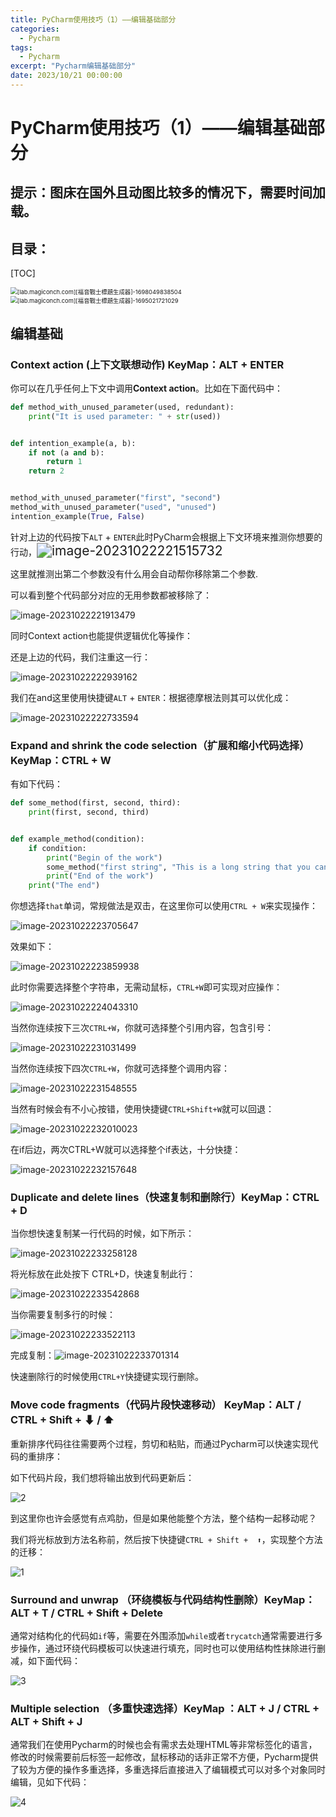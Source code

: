 ```yaml
---
title: PyCharm使用技巧（1）——编辑基础部分
categories:
  - Pycharm
tags:
  - Pycharm
excerpt: "Pycharm编辑基础部分"
date: 2023/10/21 00:00:00
---
```

# PyCharm使用技巧（1）——编辑基础部分

## 提示：图床在国外且动图比较多的情况下，需要时间加载。

## 目录：

<!-- toc -->

[TOC]

<img src="https://s2.loli.net/2023/10/23/UvSq4AxVNdbzeWC.jpg" alt="[lab.magiconch.com][福音戰士標題生成器]-1698049838504" style="zoom:67%;" />

<img src="https://s2.loli.net/2023/09/18/zXu5EpoCmKH8FiJ.jpg" alt="[lab.magiconch.com][福音戰士標題生成器]-1695021721029" style="zoom:67%;" />



## 编辑基础

### Context action (上下文联想动作)  KeyMap：ALT + ENTER

你可以在几乎任何上下文中调用**Context action**。比如在下面代码中：

```python
def method_with_unused_parameter(used, redundant):
    print("It is used parameter: " + str(used))


def intention_example(a, b):
    if not (a and b):
        return 1
    return 2


method_with_unused_parameter("first", "second")
method_with_unused_parameter("used", "unused")
intention_example(True, False)
```

针对上边的代码按下`ALT` + `ENTER`此时PyCharm会根据上下文环境来推测你想要的行动，<img src="https://s2.loli.net/2023/10/22/Wm1EDKLAzbFH4i2.png" alt="image-20231022221515732" style="zoom:150%;" />

这里就推测出第二个参数没有什么用会自动帮你移除第二个参数.

可以看到整个代码部分对应的无用参数都被移除了：

![image-20231022221913479](https://s2.loli.net/2023/10/22/tEnWoFUckKyagmA.png)

同时Context action也能提供逻辑优化等操作：

还是上边的代码，我们注重这一行：

![image-20231022222939162](https://s2.loli.net/2023/10/22/cQ3byIvaHGo8fkB.png)

我们在and这里使用快捷键`ALT` + `ENTER`：根据德摩根法则其可以优化成：

![image-20231022222733594](https://s2.loli.net/2023/10/22/93obW4BqQEcOtRe.png)

### Expand and shrink the code selection（扩展和缩小代码选择） KeyMap：CTRL +  W

有如下代码：

```python
def some_method(first, second, third):
    print(first, second, third)


def example_method(condition):
    if condition:
        print("Begin of the work")
        some_method("first string", "This is a long string that you can select for refactoring", "third string")
        print("End of the work")
    print("The end")

```

你想选择`that`单词，常规做法是双击，在这里你可以使用`CTRL + W`来实现操作：

![image-20231022223705647](https://s2.loli.net/2023/10/22/68gRUyi2tFfehSV.png)

效果如下：

![image-20231022223859938](https://s2.loli.net/2023/10/23/K5Np9UElIOzZwYP.png)

此时你需要选择整个字符串，无需动鼠标，`CTRL+W`即可实现对应操作：

![image-20231022224043310](https://s2.loli.net/2023/10/22/oVF3ZNhwjx7QDMn.png)

当然你连续按下三次`CTRL+W`，你就可选择整个引用内容，包含引号：

![image-20231022231031499](https://s2.loli.net/2023/10/22/CEWYKtswjuA6Pcb.png)

当然你连续按下四次`CTRL+W`，你就可选择整个调用内容：

![image-20231022231548555](https://s2.loli.net/2023/10/22/KyXmx9pB3IZhACa.png)

当然有时候会有不小心按错，使用快捷键`CTRL+Shift+W`就可以回退：

![image-20231022232010023](https://s2.loli.net/2023/10/22/qO2Cj7UDyYV1cNv.png)

在if后边，两次CTRL+W就可以选择整个if表达，十分快捷：

![image-20231022232157648](https://s2.loli.net/2023/10/22/n81dtaj2uXmOQlW.png)

### Duplicate and delete lines（快速复制和删除行）KeyMap：CTRL + D

当你想快速复制某一行代码的时候，如下所示：

![image-20231022233258128](https://s2.loli.net/2023/10/22/hxuCcEXa7es9k5Z.png)

将光标放在此处按下 CTRL+D，快速复制此行：

![image-20231022233542868](https://s2.loli.net/2023/10/22/1lzJn3ySCUhR9NL.png)

当你需要复制多行的时候：

![image-20231022233522113](https://s2.loli.net/2023/10/22/fUzrZhDaXqdQVYW.png)

完成复制：![image-20231022233701314](https://s2.loli.net/2023/10/22/i2AxcjtTroqQm61.png)

快速删除行的时候使用`CTRL+Y`快捷键实现行删除。

### Move code fragments（代码片段快速移动） KeyMap：ALT / CTRL  +  Shift  +  ⬇ / ⬆

重新排序代码往往需要两个过程，剪切和粘贴，而通过Pycharm可以快速实现代码的重排序：

如下代码片段，我们想将输出放到代码更新后：

![2](https://s2.loli.net/2023/10/23/mxWQFl7pPgheBYA.gif)

到这里你也许会感觉有点鸡肋，但是如果他能整个方法，整个结构一起移动呢？

我们将光标放到方法名称前，然后按下快捷键`CTRL + Shift +  ⬆`，实现整个方法的迁移：

![1](https://s2.loli.net/2023/10/23/LiNvx31OsGTWReQ.gif)

### Surround and unwrap （环绕模板与代码结构性删除）KeyMap：ALT + T /  CTRL + Shift + Delete

通常对结构化的代码如`if`等，需要在外围添加`while`或者`trycatch`通常需要进行多步操作，通过环绕代码模板可以快速进行填充，同时也可以使用结构性抹除进行删减，如下面代码：

![3](https://s2.loli.net/2023/10/23/GBq8xD9aFpMhiOW.gif)

### Multiple selection （多重快速选择）KeyMap ：ALT + J  /  CTRL  +  ALT  +  Shift  +  J

通常我们在使用Pycharm的时候也会有需求去处理HTML等非常标签化的语言，修改的时候需要前后标签一起修改，鼠标移动的话非正常不方便，Pycharm提供了较为方便的操作多重选择，多重选择后直接进入了编辑模式可以对多个对象同时编辑，见如下代码：

![4](https://s2.loli.net/2023/10/23/MOfGU7n2ovBZayc.gif)

